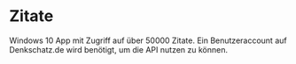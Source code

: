 # Zitate

Windows 10 App mit Zugriff auf über 50000 Zitate.
Ein Benutzeraccount auf Denkschatz.de wird benötigt, um die API nutzen zu können.
